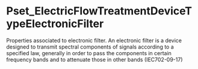 # Pset_ElectricFlowTreatmentDeviceTypeElectronicFilter

Properties associated to electronic filter.
An electronic filter is a device designed to transmit spectral components of signals according to a specified law, generally in order to pass the components in certain frequency bands and to attenuate those in other bands (IEC702-09-17)

